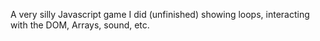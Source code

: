 A very silly Javascript game I did (unfinished) showing loops, interacting with the DOM, Arrays, sound, etc.